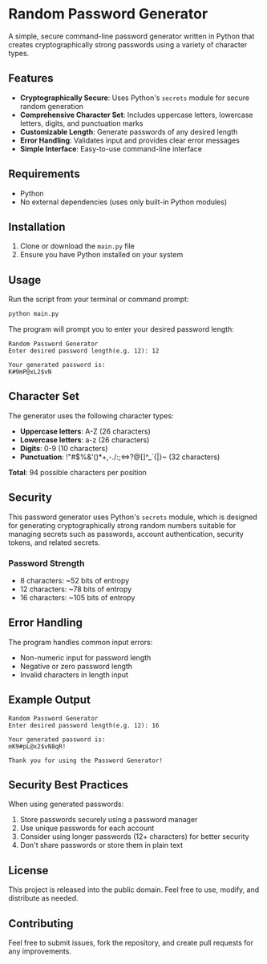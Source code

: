 # Random Password Generator

A simple, secure command-line password generator written in Python that creates cryptographically strong passwords using a variety of character types.

## Features

- **Cryptographically Secure**: Uses Python's `secrets` module for secure random generation
- **Comprehensive Character Set**: Includes uppercase letters, lowercase letters, digits, and punctuation marks
- **Customizable Length**: Generate passwords of any desired length
- **Error Handling**: Validates input and provides clear error messages
- **Simple Interface**: Easy-to-use command-line interface

## Requirements

- Python
- No external dependencies (uses only built-in Python modules)

## Installation

1. Clone or download the `main.py` file
2. Ensure you have Python installed on your system

## Usage

Run the script from your terminal or command prompt:

```bash
python main.py
```

The program will prompt you to enter your desired password length:

```
Random Password Generator
Enter desired password length(e.g. 12): 12

Your generated password is:
K#9mP@xL2$vN
```

## Character Set

The generator uses the following character types:
- **Uppercase letters**: A-Z (26 characters)
- **Lowercase letters**: a-z (26 characters)  
- **Digits**: 0-9 (10 characters)
- **Punctuation**: !"#$%&'()*+,-./:;<=>?@[\]^_`{|}~ (32 characters)

**Total**: 94 possible characters per position

## Security

This password generator uses Python's `secrets` module, which is designed for generating cryptographically strong random numbers suitable for managing secrets such as passwords, account authentication, security tokens, and related secrets.

### Password Strength
- 8 characters: ~52 bits of entropy
- 12 characters: ~78 bits of entropy
- 16 characters: ~105 bits of entropy

## Error Handling

The program handles common input errors:
- Non-numeric input for password length
- Negative or zero password length
- Invalid characters in length input

## Example Output

```
Random Password Generator
Enter desired password length(e.g. 12): 16

Your generated password is:
mK9#pL@x2$vN8qR!

Thank you for using the Password Generator!
```

## Security Best Practices

When using generated passwords:
1. Store passwords securely using a password manager
2. Use unique passwords for each account
3. Consider using longer passwords (12+ characters) for better security
4. Don't share passwords or store them in plain text

## License

This project is released into the public domain. Feel free to use, modify, and distribute as needed.

## Contributing

Feel free to submit issues, fork the repository, and create pull requests for any improvements.
